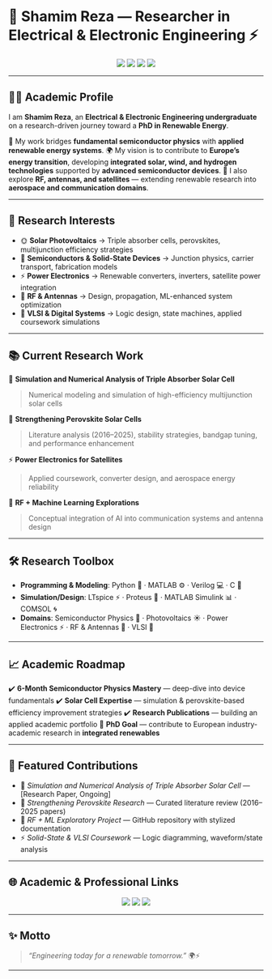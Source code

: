 # 🌌 Shamim Reza — Researcher in Electrical & Electronic Engineering ⚡

<p align="center">
  <img src="https://img.shields.io/badge/Research-Solar%20Cells-orange?style=for-the-badge" />
  <img src="https://img.shields.io/badge/Focus-Semiconductors-blue?style=for-the-badge" />
  <img src="https://img.shields.io/badge/Applications-Power%20Electronics%20%26%20Satellites-purple?style=for-the-badge" />
  <img src="https://img.shields.io/badge/Vision-Integrated%20Renewables-green?style=for-the-badge" />
</p>  

---

## 🧑‍🎓 Academic Profile

I am **Shamim Reza**, an **Electrical & Electronic Engineering undergraduate** on a research-driven journey toward a **PhD in Renewable Energy**.

🔬 My work bridges **fundamental semiconductor physics** with **applied renewable energy systems**.
🌍 My vision is to contribute to **Europe’s energy transition**, developing **integrated solar, wind, and hydrogen technologies** supported by **advanced semiconductor devices**.
📡 I also explore **RF, antennas, and satellites** — extending renewable research into **aerospace and communication domains**.

---

## 🎯 Research Interests

* 🌞 **Solar Photovoltaics** → Triple absorber cells, perovskites, multijunction efficiency strategies
* 💎 **Semiconductors & Solid-State Devices** → Junction physics, carrier transport, fabrication models
* ⚡ **Power Electronics** → Renewable converters, inverters, satellite power integration
* 📡 **RF & Antennas** → Design, propagation, ML-enhanced system optimization
* 🧩 **VLSI & Digital Systems** → Logic design, state machines, applied coursework simulations

---

## 📚 Current Research Work

📘 **Simulation and Numerical Analysis of Triple Absorber Solar Cell**

> Numerical modeling and simulation of high-efficiency multijunction solar cells

🔬 **Strengthening Perovskite Solar Cells**

> Literature analysis (2016–2025), stability strategies, bandgap tuning, and performance enhancement

⚡ **Power Electronics for Satellites**

> Applied coursework, converter design, and aerospace energy reliability

📡 **RF + Machine Learning Explorations**

> Conceptual integration of AI into communication systems and antenna design

---

## 🛠️ Research Toolbox

* **Programming & Modeling**: Python 🐍 · MATLAB ⚙️ · Verilog 💻 · C 🔧
* **Simulation/Design**: LTspice ⚡ · Proteus 🔌 · MATLAB Simulink 📊 · COMSOL 🌀
* **Domains**: Semiconductor Physics 💎 · Photovoltaics ☀️ · Power Electronics ⚡ · RF & Antennas 📡 · VLSI 🔲

---

## 📈 Academic Roadmap

✔️ **6-Month Semiconductor Physics Mastery** — deep-dive into device fundamentals
✔️ **Solar Cell Expertise** — simulation & perovskite-based efficiency improvement strategies
✔️ **Research Publications** — building an applied academic portfolio
🚀 **PhD Goal** — contribute to European industry-academic research in **integrated renewables**

---

## 📝 Featured Contributions

* 🔬 *Simulation and Numerical Analysis of Triple Absorber Solar Cell* — [Research Paper, Ongoing]
* 📖 *Strengthening Perovskite Research* — Curated literature review (2016–2025 papers)
* 📡 *RF + ML Exploratory Project* — GitHub repository with stylized documentation
* ⚡ *Solid-State & VLSI Coursework* — Logic diagramming, waveform/state analysis

---

## 🌐 Academic & Professional Links

<p align="center">
  <a href="https://github.com/shamimreza44"><img src="https://img.shields.io/badge/GitHub-black?style=for-the-badge&logo=github" /></a>
  <a href="https://linkedin.com/in/shamimreza44"><img src="https://img.shields.io/badge/LinkedIn-blue?style=for-the-badge&logo=linkedin" /></a>
  <a href="c0io0jhty@mozmail.com"><img src="https://img.shields.io/badge/Email-red?style=for-the-badge&logo=gmail" /></a>
</p>  

---

## ✨ Motto

> *“Engineering today for a renewable tomorrow.”* 🌍⚡

---
